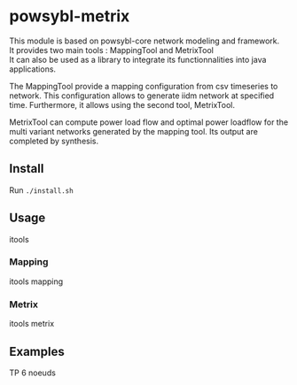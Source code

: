 # powsybl-metrix

This module is based on powsybl-core network modeling and framework.\
It provides two main tools : MappingTool and MetrixTool\
It can also be used as a library to integrate its functionnalities
into java applications.

The MappingTool provide a mapping configuration from csv timeseries to network.
This configuration allows to generate iidm network at specified time. Furthermore,
it allows using the second tool, MetrixTool.

MetrixTool can compute power load flow and optimal power loadflow for the multi variant
networks generated by the mapping tool. Its output are completed by synthesis. 

## Install

Run `./install.sh`

## Usage

itools


### Mapping

itools mapping

### Metrix

itools metrix

## Examples

TP 6 noeuds